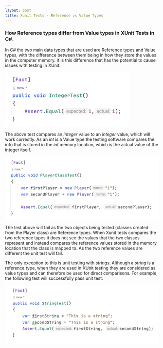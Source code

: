 ```yaml
---
layout: post
title: Xunit Tests - Reference vs Value Types
---
```


### How Reference types differ from Value types in XUnit Tests in C#.

In C# the two main data types that are used are Reference types and Value types, with the difference between them being in how they store the values in the computer memory. It is this difference that has the potential to cause issues with testing in XUnit.


![An integer unit test example](https://raw.githubusercontent.com/TomH-NZ/tomh-nz.github.io/master/images/XunitTest_Int_Example_01.jpg "An integer unit test example")


The above test compares an _integer_ value to an _integer_ value, which will work correctly.  As an _int_ is a Value type the testing software compares the info that is stored in the _int_ memory location, which is the actual value of the integer itself.


![A class unit test example](https://raw.githubusercontent.com/TomH-NZ/tomh-nz.github.io/master/images/XunitTest_Class_Example_01.jpg "A class unit test example")


The test above will fail as the two objects being tested (classes created from the Player class) are Reference types.  When Xunit tests compares the two reference types it does not see the values that the two classes represent and instead compares the reference values stored in the memory location that the class is mapped to.  As the two reference values are different the unit test will fail.

The only exception to this is unit testing with _strings_.  Although a _string_ is a reference type, when they are used in XUnit testing they are considered as value types and can therefore be used for direct comparisons.  For example, the following test will successfully pass unit test:



![A string unit test example](https://raw.githubusercontent.com/TomH-NZ/tomh-nz.github.io/master/images/XunitTest_String_Example_01.jpg "A string unit test example")
